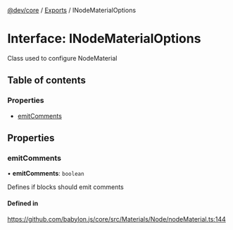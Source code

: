 [@dev/core](../README.md) / [Exports](../modules.md) / INodeMaterialOptions

# Interface: INodeMaterialOptions

Class used to configure NodeMaterial

## Table of contents

### Properties

- [emitComments](INodeMaterialOptions.md#emitcomments)

## Properties

### emitComments

• **emitComments**: `boolean`

Defines if blocks should emit comments

#### Defined in

https://github.com/babylon.js/core/src/Materials/Node/nodeMaterial.ts:144
